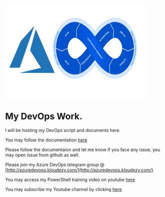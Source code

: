 <img src="https://github.com/ashishrajsrivastava/MyDevOps/blob/master/images/logo1.1.png" width="450" height="300">

# My DevOps Work.

I will be hosting my DevOps script and documents here.

You may follow the documentation [here](http://mydevops.readthedocs.io/en/latest/)


Please follow the documentaion and let me know if you face any issue, you may open issue from github as well.

Please join my Azure DevOps telegram group @ [http://azuredevops.kloudezy.com/](http://azuredevops.kloudezy.com/)  

You may access my PowerShell training video on youtube [here](https://www.youtube.com/playlist?list=PLkSpjPdRpFFJt-H1cgUjh9r_o_wRwhj-N)

You may subscribe my Youtube channel by clicking [here](https://www.youtube.com/c/Ashishrajsrivastava?sub_confirmation=1)
